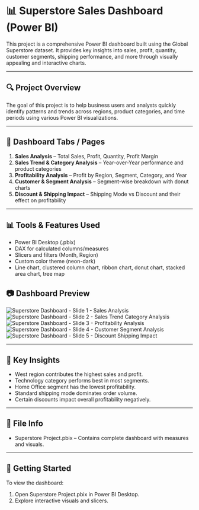 # 📊 Superstore Sales Dashboard (Power BI)

This project is a comprehensive Power BI dashboard built using the Global Superstore dataset. It provides key insights into sales, profit, quantity, customer segments, shipping performance, and more through visually appealing and interactive charts.

---

## 🔍 Project Overview

The goal of this project is to help business users and analysts quickly identify patterns and trends across regions, product categories, and time periods using various Power BI visualizations.

---

## 📁 Dashboard Tabs / Pages

1. **Sales Analysis** – Total Sales, Profit, Quantity, Profit Margin
2. **Sales Trend & Category Analysis** – Year-over-Year performance and product categories
3. **Profitability Analysis** – Profit by Region, Segment, Category, and Year
4. **Customer & Segment Analysis** – Segment-wise breakdown with donut charts
5. **Discount & Shipping Impact** – Shipping Mode vs Discount and their effect on profitability

---

## 📊 Tools & Features Used

- Power BI Desktop (.pbix)
- DAX for calculated columns/measures
- Slicers and filters (Month, Region)
- Custom color theme (neon-dark)
- Line chart, clustered column chart, ribbon chart, donut chart, stacked area chart, tree map

## 📷 Dashboard Preview

![Superstore Dashboard - Slide 1 - Sales Analysis](https://github.com/user-attachments/assets/80892443-f7d7-45b7-8632-ce27f609dc1f)
![Superstore Dashboard - Slide 2 - Sales Trend   Category Analysis](https://github.com/user-attachments/assets/4ae2e131-1daa-4aad-af02-2cc7cb7e42b7)
![Superstore Dashboard - Slide 3 - Profitability Analysis](https://github.com/user-attachments/assets/295ace8b-7853-495f-8841-6542a5660b2c)
![Superstore Dashboard - Slide 4 - Customer   Segment Analysis](https://github.com/user-attachments/assets/f2c97930-a430-4707-9c2c-d9bc376acac7)
![Superstore Dashboard - Slide 5 - Discount   Shipping Impact](https://github.com/user-attachments/assets/064131a7-7735-4d31-88f6-27b1e8990b31)


---

## 🧠 Key Insights

- West region contributes the highest sales and profit.
- Technology category performs best in most segments.
- Home Office segment has the lowest profitability.
- Standard shipping mode dominates order volume.
- Certain discounts impact overall profitability negatively.

---

## 📂 File Info

- Superstore Project.pbix – Contains complete dashboard with measures and visuals.

---

## 📌 Getting Started

To view the dashboard:
1. Open Superstore Project.pbix in Power BI Desktop.
2. Explore interactive visuals and slicers.
